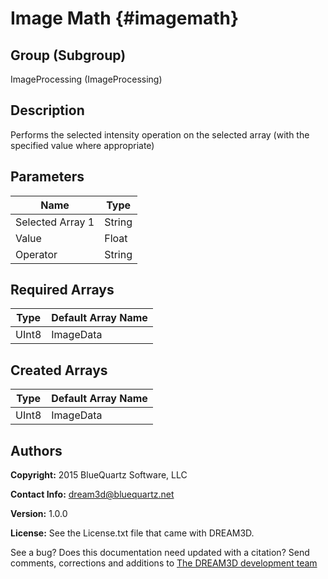 Image Math {#imagemath}
=====

## Group (Subgroup) ##
ImageProcessing (ImageProcessing)


## Description ##
Performs the selected intensity operation on the selected array (with the specified value where appropriate)

## Parameters ##
| Name             | Type |
|------------------|------|
| Selected Array 1 | String |
| Value | Float|
| Operator | String |

## Required Arrays ##

| Type | Default Array Name | 
|------|--------------------|
| UInt8  | ImageData     |

## Created Arrays ##
| Type | Default Array Name | 
|------|--------------------|
| UInt8  | ImageData     |


## Authors ##

**Copyright:** 2015 BlueQuartz Software, LLC

**Contact Info:** dream3d@bluequartz.net

**Version:** 1.0.0

**License:**  See the License.txt file that came with DREAM3D.

See a bug? Does this documentation need updated with a citation? Send comments, corrections and additions to [The DREAM3D development team](mailto:dream3d@bluequartz.net?subject=Documentation%20Correction)


